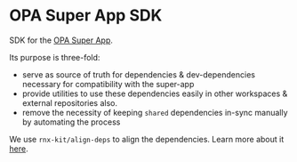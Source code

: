 # OPA Super App SDK

SDK for the [OPA Super App](https://github.com/bharath-doijode/SuperApp).

Its purpose is three-fold:

- serve as source of truth for dependencies & dev-dependencies necessary for compatibility with the super-app
- provide utilities to use these dependencies easily in other workspaces & external repositories also.
- remove the necessity of keeping `shared` dependencies in-sync manually by automating the process

We use `rnx-kit/align-deps` to align the dependencies. Learn more about it [here](https://microsoft.github.io/rnx-kit/docs/guides/dependency-management).


